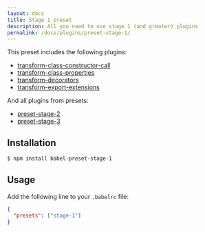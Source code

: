 ```yaml
---
layout: docs
title: Stage 1 preset
description: All you need to use stage 1 (and greater) plugins
permalink: /docs/plugins/preset-stage-1/
---
```


This preset includes the following plugins:

- [transform-class-constructor-call](/docs/plugins/transform-class-constructor-call)
- [transform-class-properties](/docs/plugins/transform-class-properties)
- [transform-decorators](/docs/plugins/transform-decorators)
- [transform-export-extensions](/docs/plugins/transform-export-extensions)

And all plugins from presets:

- [preset-stage-2](/docs/plugins/preset-stage-2)
- [preset-stage-3](/docs/plugins/preset-stage-3)

## Installation

```sh
$ npm install babel-preset-stage-1
```

## Usage

Add the following line to your `.babelrc` file:

```json
{
  "presets": ["stage-1"]
}
```
